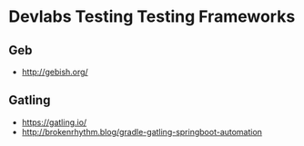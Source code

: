 # Devlabs Testing Testing Frameworks

## Geb

* http://gebish.org/

## Gatling

* https://gatling.io/
* http://brokenrhythm.blog/gradle-gatling-springboot-automation
